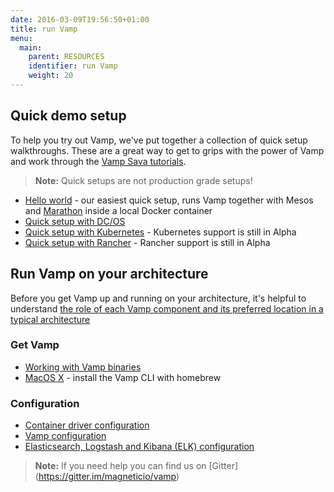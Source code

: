 ```yaml
---
date: 2016-03-09T19:56:50+01:00
title: run Vamp
menu:
  main:
    parent: RESOURCES
    identifier: run Vamp
    weight: 20
---
```


## Quick demo setup

To help you try out Vamp, we've put together a collection of quick setup walkthroughs. These are a great way to get to grips with the power of Vamp and work through the [Vamp Sava tutorials](/try-vamp/#vamp-sava-tutorials).

>**Note:** Quick setups are not production grade setups!

* [Hello world](/vamp-hello-world/) - our easiest quick setup, runs Vamp together with Mesos and [Marathon](https://mesosphere.github.io/marathon/) inside a local Docker container
* [Quick setup with DC/OS](/quick-setup-dcos/)
* [Quick setup with Kubernetes](/quick-setup-kubernetes/) - Kubernetes support is still in Alpha
* [Quick setup with Rancher](/quick-setup-rancher/) - Rancher support is still in Alpha

## Run Vamp on your architecture

Before you get Vamp up and running on your architecture, it's helpful to understand [the role of each Vamp component and its preferred location in a typical architecture](/components/)

### Get Vamp

* [Working with Vamp binaries](/vamp-binaries/)
* [MacOS X](/osx) - install the Vamp CLI with homebrew

### Configuration

* [Container driver configuration](/container-drivers/)
* [Vamp configuration](/vamp-configuration/)
* [Elasticsearch, Logstash and Kibana (ELK) configuration](/elastic-configuration/) 

>**Note:** If you need help you can find us on [Gitter] (https://gitter.im/magneticio/vamp)